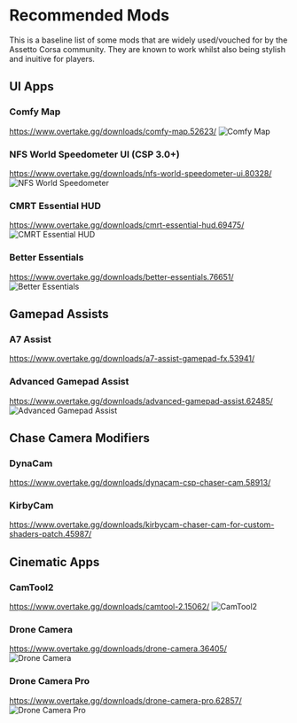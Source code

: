 # Recommended Mods

> <Badge type="tip" text="Updated"/>

This is a baseline list of some mods that are widely used/vouched for by the Assetto Corsa community. They are known to work whilst also being stylish and inuitive for players.

## UI Apps

### Comfy Map

https://www.overtake.gg/downloads/comfy-map.52623/
![Comfy Map](/images/guides/recommended-mods/comfymap.png)

### NFS World Speedometer UI (CSP 3.0+)

https://www.overtake.gg/downloads/nfs-world-speedometer-ui.80328/
![NFS World Speedometer](/images/guides/recommended-mods/nfsworldui.png)

### CMRT Essential HUD

https://www.overtake.gg/downloads/cmrt-essential-hud.69475/
![CMRT Essential HUD](/images/guides/recommended-mods/cmrtessentialhud.png)

### Better Essentials

https://www.overtake.gg/downloads/better-essentials.76651/
![Better Essentials](/images/guides/recommended-mods/betteressentials.png)

## Gamepad Assists

### A7 Assist

https://www.overtake.gg/downloads/a7-assist-gamepad-fx.53941/

### Advanced Gamepad Assist

https://www.overtake.gg/downloads/advanced-gamepad-assist.62485/
![Advanced Gamepad Assist](/images/guides/recommended-mods/advancedgamepadassist.png)

## Chase Camera Modifiers

### DynaCam

https://www.overtake.gg/downloads/dynacam-csp-chaser-cam.58913/

### KirbyCam

https://www.overtake.gg/downloads/kirbycam-chaser-cam-for-custom-shaders-patch.45987/

## Cinematic Apps

### CamTool2

https://www.overtake.gg/downloads/camtool-2.15062/
![CamTool2](/images/guides/recommended-mods/camtool2.png)

### Drone Camera

https://www.overtake.gg/downloads/drone-camera.36405/
![Drone Camera](/images/guides/recommended-mods/dronecam.png)

### Drone Camera Pro

https://www.overtake.gg/downloads/drone-camera-pro.62857/
![Drone Camera Pro](/images/guides/recommended-appsIMGs/dronecampro.png)
